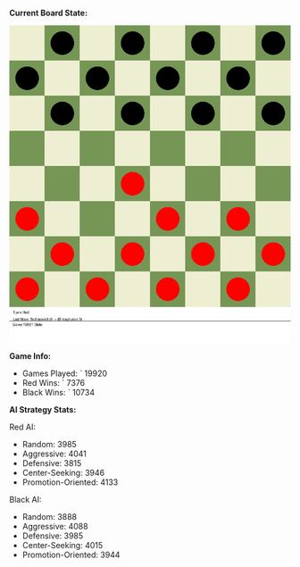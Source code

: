
**Current Board State:**  
<!-- START_GIF -->
![Checkers Game](./checkers_game.gif)
<!-- END_GIF -->

**Game Info:**  
- Games Played: `<!-- GAMES_PLAYED --> 19920
- Red Wins: `<!-- RED_WINS --> 7376
- Black Wins: `<!-- BLACK_WINS --> 10734

<!-- AI_STATS -->
**AI Strategy Stats:**

Red AI:
- Random: 3985
- Aggressive: 4041
- Defensive: 3815
- Center-Seeking: 3946
- Promotion-Oriented: 4133

Black AI:
- Random: 3888
- Aggressive: 4088
- Defensive: 3985
- Center-Seeking: 4015
- Promotion-Oriented: 3944
